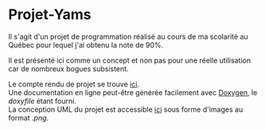 # Projet-Yams

Il s'agit d'un projet de programmation réalisé au cours de ma scolarité au Québec pour lequel j'ai obtenu la note de 90%.

Il est présenté ici comme un concept et non pas pour une réelle utilisation car de nombreux bogues subsistent.

Le compte rendu de projet se trouve [ici](https://github.com/corentin703/CEGEP-Projet-Yams/blob/master/C%C3%89GEP%20-%20Projet%20Yams%20-%20Charte%20de%20projet.pdf).<br />
Une documentation en ligne peut-être générée facilement avec [Doxygen](http://www.doxygen.nl), le *doxyfile* étant fourni.<br />
La conception UML du projet est accessible [ici](https://github.com/corentin703/CEGEP-Projet-Yams/tree/master/Conception) sous forme d'images au format _.png_.
